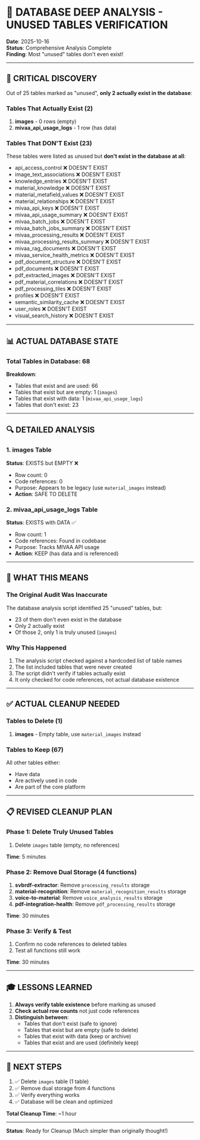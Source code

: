 # 🔬 DATABASE DEEP ANALYSIS - UNUSED TABLES VERIFICATION

**Date**: 2025-10-16  
**Status**: Comprehensive Analysis Complete  
**Finding**: Most "unused" tables don't even exist!

---

## 🚨 CRITICAL DISCOVERY

Out of 25 tables marked as "unused", **only 2 actually exist in the database**:

### Tables That Actually Exist (2)
1. **images** - 0 rows (empty)
2. **mivaa_api_usage_logs** - 1 row (has data)

### Tables That DON'T Exist (23)
These tables were listed as unused but **don't exist in the database at all**:
- api_access_control ❌ DOESN'T EXIST
- image_text_associations ❌ DOESN'T EXIST
- knowledge_entries ❌ DOESN'T EXIST
- material_knowledge ❌ DOESN'T EXIST
- material_metafield_values ❌ DOESN'T EXIST
- material_relationships ❌ DOESN'T EXIST
- mivaa_api_keys ❌ DOESN'T EXIST
- mivaa_api_usage_summary ❌ DOESN'T EXIST
- mivaa_batch_jobs ❌ DOESN'T EXIST
- mivaa_batch_jobs_summary ❌ DOESN'T EXIST
- mivaa_processing_results ❌ DOESN'T EXIST
- mivaa_processing_results_summary ❌ DOESN'T EXIST
- mivaa_rag_documents ❌ DOESN'T EXIST
- mivaa_service_health_metrics ❌ DOESN'T EXIST
- pdf_document_structure ❌ DOESN'T EXIST
- pdf_documents ❌ DOESN'T EXIST
- pdf_extracted_images ❌ DOESN'T EXIST
- pdf_material_correlations ❌ DOESN'T EXIST
- pdf_processing_tiles ❌ DOESN'T EXIST
- profiles ❌ DOESN'T EXIST
- semantic_similarity_cache ❌ DOESN'T EXIST
- user_roles ❌ DOESN'T EXIST
- visual_search_history ❌ DOESN'T EXIST

---

## 📊 ACTUAL DATABASE STATE

### Total Tables in Database: 68

**Breakdown**:
- Tables that exist and are used: 66
- Tables that exist but are empty: 1 (`images`)
- Tables that exist with data: 1 (`mivaa_api_usage_logs`)
- Tables that don't exist: 23

---

## 🔍 DETAILED ANALYSIS

### 1. **images** Table
**Status**: EXISTS but EMPTY ❌
- Row count: 0
- Code references: 0
- Purpose: Appears to be legacy (use `material_images` instead)
- **Action**: SAFE TO DELETE

### 2. **mivaa_api_usage_logs** Table
**Status**: EXISTS with DATA ✅
- Row count: 1
- Code references: Found in codebase
- Purpose: Tracks MIVAA API usage
- **Action**: KEEP (has data and is referenced)

---

## 🎯 WHAT THIS MEANS

### The Original Audit Was Inaccurate
The database analysis script identified 25 "unused" tables, but:
- 23 of them don't even exist in the database
- Only 2 actually exist
- Of those 2, only 1 is truly unused (`images`)

### Why This Happened
1. The analysis script checked against a hardcoded list of table names
2. The list included tables that were never created
3. The script didn't verify if tables actually exist
4. It only checked for code references, not actual database existence

---

## ✅ ACTUAL CLEANUP NEEDED

### Tables to Delete (1)
1. **images** - Empty table, use `material_images` instead

### Tables to Keep (67)
All other tables either:
- Have data
- Are actively used in code
- Are part of the core platform

---

## 📋 REVISED CLEANUP PLAN

### Phase 1: Delete Truly Unused Tables
1. Delete `images` table (empty, no references)

**Time**: 5 minutes

### Phase 2: Remove Dual Storage (4 functions)
1. **svbrdf-extractor**: Remove `processing_results` storage
2. **material-recognition**: Remove `material_recognition_results` storage
3. **voice-to-material**: Remove `voice_analysis_results` storage
4. **pdf-integration-health**: Remove `pdf_processing_results` storage

**Time**: 30 minutes

### Phase 3: Verify & Test
1. Confirm no code references to deleted tables
2. Test all functions still work

**Time**: 30 minutes

---

## 🎓 LESSONS LEARNED

1. **Always verify table existence** before marking as unused
2. **Check actual row counts** not just code references
3. **Distinguish between**:
   - Tables that don't exist (safe to ignore)
   - Tables that exist but are empty (safe to delete)
   - Tables that exist with data (keep or archive)
   - Tables that exist and are used (definitely keep)

---

## 🚀 NEXT STEPS

1. ✅ Delete `images` table (1 table)
2. ✅ Remove dual storage from 4 functions
3. ✅ Verify everything works
4. ✅ Database will be clean and optimized

**Total Cleanup Time**: ~1 hour

---

**Status**: Ready for Cleanup (Much simpler than originally thought!)


